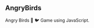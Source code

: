 AngryBirds
-------------------------------------------------
Angry Birds :anger: :bird: Game using JavaScript. 
